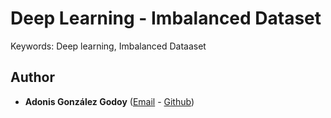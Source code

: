# Deep Learning - Imbalanced Dataset 

Keywords: Deep learning, Imbalanced Dataaset

   
## Author

* **Adonis González Godoy** ([Email](adions025@gmail.com) - [Github](https://github.com/adions025))

